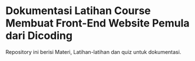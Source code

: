 # Dokumentasi Latihan Course Membuat Front-End Website Pemula dari Dicoding
Repository ini berisi Materi, Latihan-latihan dan quiz untuk dokumentasi.
